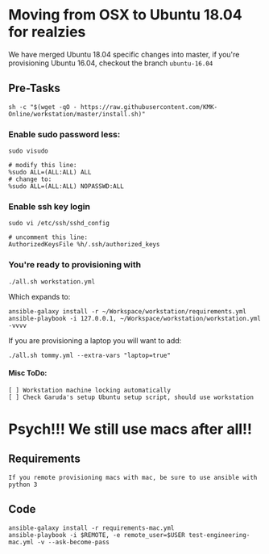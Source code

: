 # Moving from OSX to Ubuntu 18.04 for realzies

We have merged Ubuntu 18.04 specific changes into master, if you're provisioning Ubuntu 16.04, checkout the branch `ubuntu-16.04`

## Pre-Tasks

    sh -c "$(wget -qO - https://raw.githubusercontent.com/KMK-Online/workstation/master/install.sh)"

### Enable sudo password less:

    sudo visudo

    # modify this line:
    %sudo ALL=(ALL:ALL) ALL
    # change to:
    %sudo ALL=(ALL:ALL) NOPASSWD:ALL

### Enable ssh key login

    sudo vi /etc/ssh/sshd_config

    # uncomment this line:
    AuthorizedKeysFile %h/.ssh/authorized_keys

### You're ready to provisioning with

    ./all.sh workstation.yml

Which expands to:

    ansible-galaxy install -r ~/Workspace/workstation/requirements.yml
    ansible-playbook -i 127.0.0.1, ~/Workspace/workstation/workstation.yml -vvvv

If you are provisioning a laptop you will want to add:

    ./all.sh tommy.yml --extra-vars "laptop=true"

#### Misc ToDo:

    [ ] Workstation machine locking automatically
    [ ] Check Garuda's setup Ubuntu setup script, should use workstation


# Psych!!! We still use macs after all!!

## Requirements
    If you remote provisioning macs with mac, be sure to use ansible with python 3

## Code
    ansible-galaxy install -r requirements-mac.yml
    ansible-playbook -i $REMOTE, -e remote_user=$USER test-engineering-mac.yml -v --ask-become-pass


